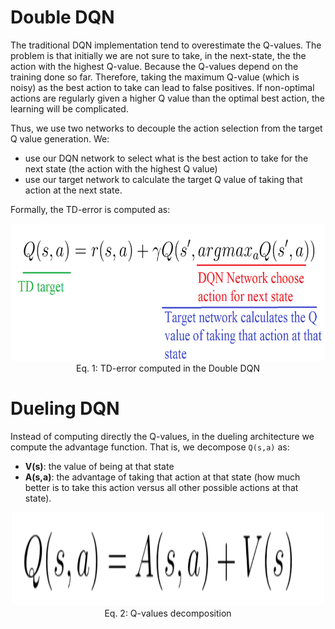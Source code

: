# Double DQN

The traditional DQN implementation tend to overestimate the Q-values.
The problem is that initially we are not sure to take, in  the next-state, the the action with the highest Q-value.
Because the Q-values depend on the training done so far.
Therefore, taking the maximum Q-value (which is noisy) as the best action to take can lead to false positives. 
If non-optimal actions are regularly given a higher Q value than the optimal best action, the learning will be complicated.

Thus, we use two networks to decouple the action selection from the target Q value generation. 
We:
- use our DQN network to select what is the best action to take for the next state (the action with the highest Q value)
- use our target network to calculate the target Q value of taking that action at the next state.

Formally, the TD-error is computed as:
<p align="center">
    <img src="./figures/double_dqn.png" width="900px" height="220px"/>
    <br />
    <a name="eq-deep_q_learning_update"> Eq. 1: TD-error computed in the Double DQN</a>
</p>

# Dueling DQN
Instead of computing directly the Q-values, in the dueling architecture we compute the advantage function.
That is, we decompose `Q(s,a)` as:
- **V(s)**: the value of being at that state
- **A(s,a)**: the advantage of taking that action at that state (how much better is to take this action versus all other possible actions at that state).

<p align="center">
    <img src="./figures/q_values-decomposition.png" width="500px" height="150px"/>
    <br />
    <a name="eq-deep_q_learning_update"> Eq. 2: Q-values decomposition</a>
</p>

